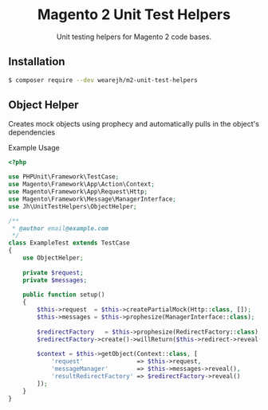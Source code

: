 <h1 align="center">Magento 2 Unit Test Helpers</h1>

<p align="center">Unit testing helpers for Magento 2 code bases.</p>

## Installation

```sh
$ composer require --dev wearejh/m2-unit-test-helpers
```

## Object Helper

Creates mock objects using prophecy and automatically pulls in the object's dependencies

Example Usage

```php
<?php

use PHPUnit\Framework\TestCase;
use Magento\Framework\App\Action\Context;
use Magento\Framework\App\Request\Http;
use Magento\Framework\Message\ManagerInterface;
use Jh\UnitTestHelpers\ObjectHelper;

/**
 * @author email@example.com
 */
class ExampleTest extends TestCase
{
    use ObjectHelper;
    
    private $request;
    private $messages;
    
    public function setup()
    {
        $this->request  = $this->createPartialMock(Http::class, []);
        $this->messages = $this->prophesize(ManagerInterface::class);
        
        $redirectFactory   = $this->prophesize(RedirectFactory::class);
        $redirectFactory->create()->willReturn($this->redirect->reveal());
        
        $context = $this->getObject(Context::class, [
            'request'               => $this->request,
            'messageManager'        => $this->messages->reveal(),
            'resultRedirectFactory' => $redirectFactory->reveal()
        ]);
    }
}

```

